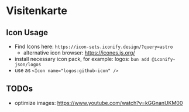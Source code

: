 # Visitenkarte

## Icon Usage

- Find Icons here: `https://icon-sets.iconify.design/?query=astro`
  - alternative icon browser: https://icones.js.org/
- install necessary icon pack, for example: logos:
  `bun add @iconify-json/logos`
- use as `<Icon name="logos:github-icon" />`

## TODOs

- optimize images: https://www.youtube.com/watch?v=kGGnanUKM00
